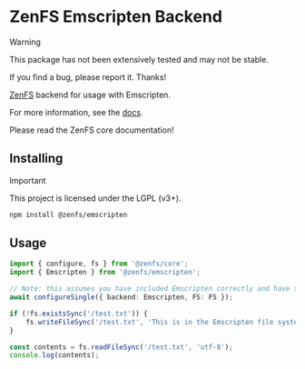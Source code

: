 # ZenFS Emscripten Backend

> [!WARNING]
> This package has not been extensively tested and may not be stable.
>
> If you find a bug, please report it. Thanks!

[ZenFS](https://github.com/zen-fs/core) backend for usage with Emscripten.

For more information, see the [docs](https://zen-fs.github.io/emscripten).

Please read the ZenFS core documentation!

## Installing

> [!IMPORTANT]
> This project is licensed under the LGPL (v3+).

```sh
npm install @zenfs/emscripten
```

## Usage

```ts
import { configure, fs } from '@zenfs/core';
import { Emscripten } from '@zenfs/emscripten';

// Note: this assumes you have included Emscripten correctly and have the global `FS` variable available.
await configureSingle({ backend: Emscripten, FS: FS });

if (!fs.existsSync('/test.txt')) {
	fs.writeFileSync('/test.txt', 'This is in the Emscripten file system!');
}

const contents = fs.readFileSync('/test.txt', 'utf-8');
console.log(contents);
```
